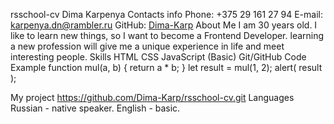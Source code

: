 rsschool-cv
Dima Karpenya
Contacts info
Phone: +375 29 161 27 94
E-mail: karpenya.dn@rambler.ru
GitHub: [Dima-Karp](https://github.com/Dima-Karp)
About Me
I am 30 years old. I like to learn new things, so I want to become a Frontend Developer. learning a new profession will give me a unique experience in life and meet interesting people.
Skills
HTML
CSS
JavaScript (Basic)
Git/GitHub
Code Example
function mul(a, b) {
  return a * b;
}
let result = mul(1, 2);
alert( result );

My project
https://github.com/Dima-Karp/rsschool-cv.git
Languages
Russian - native speaker.
English - basic.